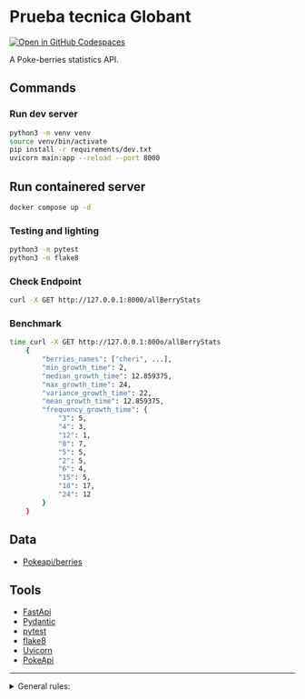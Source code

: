 # Prueba tecnica Globant

[![Open in GitHub Codespaces](https://github.com/codespaces/badge.svg)](https://github.dev/frNNcs/globant_technical_test)

A Poke-berries statistics API.

## Commands

### Run dev server
```bash
python3 -m venv venv
source venv/bin/activate
pip install -r requirements/dev.txt
uvicorn main:app --reload --port 8000
```

## Run containered server
```bash
docker compose up -d
```

### Testing and lighting
```bash
python3 -m pytest
python3 -m flake8
```

### Check Endpoint
```bash
curl -X GET http://127.0.0.1:8000/allBerryStats
```

### Benchmark

```bash
time curl -X GET http://127.0.0.1:800o/allBerryStats
    {
        "berries_names": ["cheri", ...],
        "min_growth_time": 2,
        "median_growth_time": 12.859375,
        "max_growth_time": 24,
        "variance_growth_time": 22,
        "mean_growth_time": 12.859375,
        "frequency_growth_time": {
            "3": 5,
            "4": 3,
            "12": 1,
            "8": 7,
            "5": 5,
            "2": 5,
            "6": 4,
            "15": 5,
            "18": 17,
            "24": 12
        }
    }
```

## Data

-   [Pokeapi/berries](https://pokeapi.co/docs/v2#berries)

## Tools

-   [FastApi](https://github.com/tiangolo/fastapi)
-   [Pydantic](https://github.com/pydantic/pydantic)
-   [pytest](https://github.com/pytest-dev/pytest)
-   [flake8](https://github.com/pycqa/flake8/)
-   [Uvicorn](https://github.com/encode/uvicorn)
-   [PokeApi](https://pokeapi.co/docs/v2#berries-section)

---
<details>

<summary>General rules:</summary>

-   Commit your changes to a public repository in GitHub.
-   Add a README.md with instructions to run the code.

Support the following endpoints

GET /allBerryStats

This endpoint should consume an external API to get the proper info, The documentation page for the data source is at [https://pokeapi.co/docs/v2#berries](https://pokeapi.co/docs/v2#berries)

Response:

{
    "berries_names": [...],
    "min_growth_time": "" // time, int
    "median_growth_time": "", // time, float
    "max_growth_time": "" // time, int
    "variance_growth_time": "" // time, float
    "mean_growth_time": "", // time, float
    "frequency_growth_time": "", // time, {growth_time: frequency, ...}
}

-   The data must be human-readable.
-   Use environment variables for configuration.
-   The response must include the content-type header (application/json)
-   Code must be tested with pytest.

For extra points (all of this is optional):

-   Upload and deploy the solution to a free cloud service for example python anywhere or equivalent.
-   Use a containering system like docker
-   Use a cache to speed up the queries.
-   Use a Python library (example: Matplotlib) to create a Histogram graph and display the image in a plain html in a new endpoint.

Please approach this task as an opportunity to showcase your proficiency and attention to detail. While there is no immediate urgency, I kindly ask that you provide us with an estimated time of completion at your earliest convenience. This will help us plan our review process accordingly.

Take the necessary time to ensure quality and accuracy in your work. We value thoroughness over speed and look forward to seeing your solution.

Thank you for your participation in this assessment stage. Should you have any questions or require further clarification on the task, please do not hesitate to reach out.

</details>
